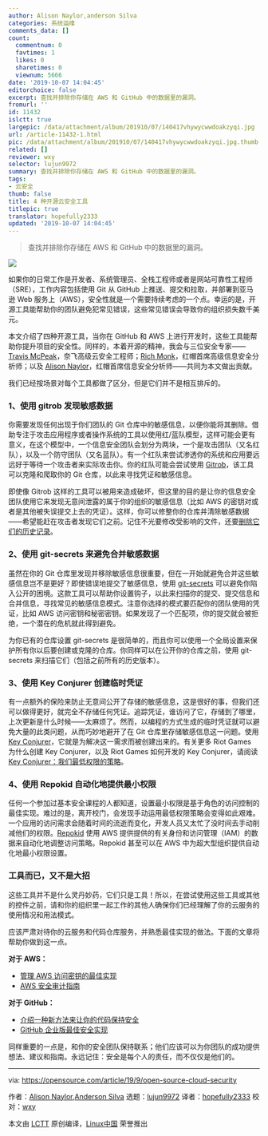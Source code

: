 ```yaml
---
author: Alison Naylor,anderson Silva
categories: 系统运维
comments_data: []
count:
  commentnum: 0
  favtimes: 1
  likes: 0
  sharetimes: 0
  viewnum: 5666
date: '2019-10-07 14:04:45'
editorchoice: false
excerpt: 查找并排除你存储在 AWS 和 GitHub 中的数据里的漏洞。
fromurl: ''
id: 11432
islctt: true
largepic: /data/attachment/album/201910/07/140417vhywycwwdoakzyqi.jpg
url: /article-11432-1.html
pic: /data/attachment/album/201910/07/140417vhywycwwdoakzyqi.jpg.thumb.jpg
related: []
reviewer: wxy
selector: lujun9972
summary: 查找并排除你存储在 AWS 和 GitHub 中的数据里的漏洞。
tags:
- 云安全
thumb: false
title: 4 种开源云安全工具
titlepic: true
translator: hopefully2333
updated: '2019-10-07 14:04:45'
---
```



> 
> 查找并排除你存储在 AWS 和 GitHub 中的数据里的漏洞。
> 
> 
> 


![](/data/attachment/album/201910/07/140417vhywycwwdoakzyqi.jpg)


如果你的日常工作是开发者、系统管理员、全栈工程师或者是网站可靠性工程师（SRE），工作内容包括使用 Git 从 GitHub 上推送、提交和拉取，并部署到亚马逊 Web 服务上（AWS），安全性就是一个需要持续考虑的一个点。幸运的是，开源工具能帮助你的团队避免犯常见错误，这些常见错误会导致你的组织损失数千美元。


本文介绍了四种开源工具，当你在 GitHub 和 AWS 上进行开发时，这些工具能帮助你提升项目的安全性。同样的，本着开源的精神，我会与三位安全专家——[Travis McPeak](https://twitter.com/travismcpeak?lang=en)，奈飞高级云安全工程师；[Rich Monk](https://github.com/rmonk)，红帽首席高级信息安全分析师；以及 [Alison Naylor](https://www.linkedin.com/in/alperkins/)，红帽首席信息安全分析师——共同为本文做出贡献。


我们已经按场景对每个工具都做了区分，但是它们并不是相互排斥的。


### 1、使用 gitrob 发现敏感数据


你需要发现任何出现于你们团队的 Git 仓库中的敏感信息，以便你能将其删除。借助专注于攻击应用程序或者操作系统的工具以使用红/蓝队模型，这样可能会更有意义，在这个模型中，一个信息安全团队会划分为两块，一个是攻击团队（又名红队），以及一个防守团队（又名蓝队）。有一个红队来尝试渗透你的系统和应用要远远好于等待一个攻击者来实际攻击你。你的红队可能会尝试使用 [Gitrob](https://github.com/michenriksen/gitrob)，该工具可以克隆和爬取你的 Git 仓库，以此来寻找凭证和敏感信息。


即使像 Gitrob 这样的工具可以被用来造成破坏，但这里的目的是让你的信息安全团队使用它来发现无意间泄露的属于你的组织的敏感信息（比如 AWS 的密钥对或者是其他被失误提交上去的凭证）。这样，你可以修整你的仓库并清除敏感数据——希望能赶在攻击者发现它们之前。记住不光要修改受影响的文件，还要[删除它们的历史记录](https://help.github.com/en/articles/removing-sensitive-data-from-a-repository)。


### 2、使用 git-secrets 来避免合并敏感数据


虽然在你的 Git 仓库里发现并移除敏感信息很重要，但在一开始就避免合并这些敏感信息岂不是更好？即使错误地提交了敏感信息，使用 [git-secrets](https://github.com/awslabs/git-secrets) 可以避免你陷入公开的困境。这款工具可以帮助你设置钩子，以此来扫描你的提交、提交信息和合并信息，寻找常见的敏感信息模式。注意你选择的模式要匹配你的团队使用的凭证，比如 AWS 访问密钥和秘密密钥。如果发现了一个匹配项，你的提交就会被拒绝，一个潜在的危机就此得到避免。


为你已有的仓库设置 git-secrets 是很简单的，而且你可以使用一个全局设置来保护所有你以后要创建或克隆的仓库。你同样可以在公开你的仓库之前，使用 git-secrets 来扫描它们（包括之前所有的历史版本）。


### 3、使用 Key Conjurer 创建临时凭证


有一点额外的保险来防止无意间公开了存储的敏感信息，这是很好的事，但我们还可以做得更好，就完全不存储任何凭证。追踪凭证，谁访问了它，存储到了哪里，上次更新是什么时候——太麻烦了。然而，以编程的方式生成的临时凭证就可以避免大量的此类问题，从而巧妙地避开了在 Git 仓库里存储敏感信息这一问题。使用 [Key Conjurer](https://github.com/RiotGames/key-conjurer)，它就是为解决这一需求而被创建出来的。有关更多 Riot Games 为什么创建 Key Conjurer，以及 Riot Games 如何开发的 Key Conjurer，请阅读 [Key Conjurer：我们最低权限的策略](https://technology.riotgames.com/news/key-conjurer-our-policy-least-privilege)。


### 4、使用 Repokid 自动化地提供最小权限


任何一个参加过基本安全课程的人都知道，设置最小权限是基于角色的访问控制的最佳实现。难过的是，离开校门，会发现手动运用最低权限策略会变得如此艰难。一个应用的访问需求会随着时间的流逝而变化，开发人员又太忙了没时间去手动削减他们的权限。[Repokid](https://github.com/Netflix/repokid) 使用 AWS 提供提供的有关身份和访问管理（IAM）的数据来自动化地调整访问策略。Repokid 甚至可以在 AWS 中为超大型组织提供自动化地最小权限设置。


### 工具而已，又不是大招


这些工具并不是什么灵丹妙药，它们只是工具！所以，在尝试使用这些工具或其他的控件之前，请和你的组织里一起工作的其他人确保你们已经理解了你的云服务的使用情况和用法模式。


应该严肃对待你的云服务和代码仓库服务，并熟悉最佳实现的做法。下面的文章将帮助你做到这一点。


**对于 AWS：**


* [管理 AWS 访问密钥的最佳实现](https://docs.aws.amazon.com/general/latest/gr/aws-access-keys-best-practices.html)
* [AWS 安全审计指南](https://docs.aws.amazon.com/general/latest/gr/aws-security-audit-guide.html)


**对于 GitHub：**


* [介绍一种新方法来让你的代码保持安全](https://github.blog/2019-05-23-introducing-new-ways-to-keep-your-code-secure/)
* [GitHub 企业版最佳安全实现](https://github.blog/2015-10-09-github-enterprise-security-best-practices/)


同样重要的一点是，和你的安全团队保持联系；他们应该可以为你团队的成功提供想法、建议和指南。永远记住：安全是每个人的责任，而不仅仅是他们的。




---


via: <https://opensource.com/article/19/9/open-source-cloud-security>


作者：[Alison Naylor](https://opensource.com/users/asnaylor),[Anderson Silva](https://opensource.com/users/ansilva) 选题：[lujun9972](https://github.com/lujun9972) 译者：[hopefully2333](https://github.com/hopefully2333) 校对：[wxy](https://github.com/wxy)


本文由 [LCTT](https://github.com/LCTT/TranslateProject) 原创编译，[Linux中国](https://linux.cn/) 荣誉推出